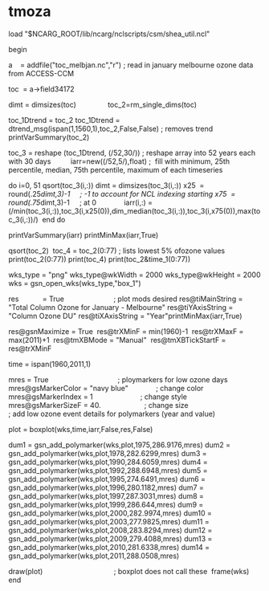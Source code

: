 # tmoza
load "$NCARG_ROOT/lib/ncarg/nclscripts/csm/shea_util.ncl"

begin

a    = addfile("toc_melbjan.nc","r") ; read in january melbourne ozone data from ACCESS-CCM

toc  = a->field34172

dimt = dimsizes(toc)                
toc_2=rm_single_dims(toc)

toc_1Dtrend = toc_2
toc_1Dtrend = dtrend_msg(ispan(1,1560,1),toc_2,False,False) ; removes trend
printVarSummary(toc_2)

toc_3 = reshape (toc_1Dtrend, (/52,30/)) ; reshape array into 52 years each with 30 days          
iarr=new((/52,5/),float) ;  fill with minimum, 25th percentile, median, 75th percentile, maximum of each timeseries

do i=0, 51
qsort(toc_3(i,:))
dimt = dimsizes(toc_3(i,:))
x25  = round(.25*dimt,3)-1     ; -1 to account for NCL indexing starting
x75  = round(.75*dimt,3)-1     ; at 0              
iarr(i,:) = (/min(toc_3(i,:)),toc_3(i,x25(0)),dim_median(toc_3(i,:)),toc_3(i,x75(0)),max(toc_3(i,:))/)  
end do

printVarSummary(iarr)
printMinMax(iarr,True)  

qsort(toc_2) 
toc_4 = toc_2(0:77) ; lists lowest 5% ofozone values
print(toc_2(0:77))
print(toc_4)
print(toc_2&time_1(0:77))

wks_type = "png"
wks_type@wkWidth = 2000
wks_type@wkHeight = 2000
wks = gsn_open_wks(wks_type,"box_1")

res            = True                         ; plot mods desired
res@tiMainString = "Total Column Ozone for January - Melbourne"
res@tiYAxisString = "Column Ozone DU"
res@tiXAxisString = "Year"printMinMax(iarr,True)

res@gsnMaximize = True  
res@trXMinF = min(1960)-1  
res@trXMaxF = max(2011)+1  
res@tmXBMode = "Manual"  
res@tmXBTickStartF = res@trXMinF

time = ispan(1960,2011,1)

mres = True                                   ; ploymarkers for low ozone days
mres@gsMarkerColor = "navy blue"              ; change color
mres@gsMarkerIndex = 1                        ; change style
mres@gsMarkerSizeF = 40.                      ; change size\
; add low ozone event details for polymarkers (year and value)

plot = boxplot(wks,time,iarr,False,res,False)  

dum1 = gsn_add_polymarker(wks,plot,1975,286.9176,mres) 
dum2 = gsn_add_polymarker(wks,plot,1978,282.6299,mres)
dum3 = gsn_add_polymarker(wks,plot,1990,284.6059,mres) 
dum4 = gsn_add_polymarker(wks,plot,1992,288.6948,mres) 
dum5 = gsn_add_polymarker(wks,plot,1995,274.6491,mres)
dum6 = gsn_add_polymarker(wks,plot,1996,280.1182,mres) 
dum7 = gsn_add_polymarker(wks,plot,1997,287.3031,mres) 
dum8 = gsn_add_polymarker(wks,plot,1999,286.644,mres)
dum9 = gsn_add_polymarker(wks,plot,2000,282.9974,mres) 
dum10 = gsn_add_polymarker(wks,plot,2003,277.9825,mres) 
dum11 = gsn_add_polymarker(wks,plot,2008,283.8294,mres)
dum12 = gsn_add_polymarker(wks,plot,2009,279.4088,mres)
dum13 = gsn_add_polymarker(wks,plot,2010,281.6338,mres) 
dum14 = gsn_add_polymarker(wks,plot,2011,288.0508,mres)         

draw(plot)                                    ; boxplot does not call these  
frame(wks) 
end  
